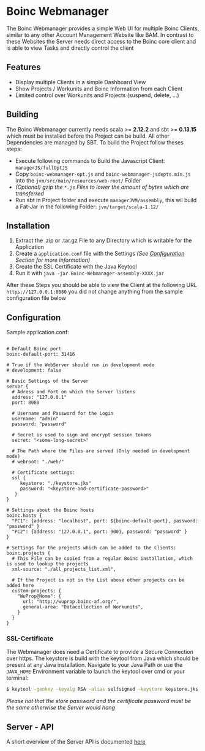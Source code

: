 Boinc Webmanager
=====================

The Boinc Webmanager provides a simple Web UI for multiple Boinc Clients, similar to any other 
Account Management Website like BAM. In contrast to these Websites the Server needs direct access
to the Boinc core client and is able to view Tasks and directly control the client

## Features
* Display multiple Clients in a simple Dashboard View
* Show Projects / Workunits and Boinc Information from each Client
* Limited control over Workunits and Projects (suspend, delete, ...)

## Building
The Boinc Webmanager currently needs scala >= **2.12.2** and sbt >= **0.13.15** which must be installed 
before the Project can be build. All other Dependencies are managed by SBT. To build the Project
follow theses steps: 

 - Execute following commands to Build the Javascript Client: `managerJS/fullOptJS`
 - Copy `boinc-webmanager-opt.js` and `boinc-webmanager-jsdepts.min.js` into the `jvm/src/main/resources/web-root/` Folder
 - *(Optional) gzip the `*.js` Files to lower the amount of bytes which are transferred*
 - Run sbt in Project folder and execute `managerJVM/assembly`, this wil build a Fat-Jar in the following Folder: `jvm/target/scala-1.12/`

## Installation
1. Extract the .zip or .tar.gz File to any Directory which is writable for the Application
2. Create a `application.conf` file with the Settings *(See [Configuration](#configuration) Section for more information)*
3. Create the SSL Certificate with the Java Keytool
4. Run it with `java -jar Boinc-Webmanager-assembly-XXXX.jar`

After these Steps you should be able to view the Client at the following URL `https://127.0.0.1:8080` 
you did not change anything from the sample configuration file below

## Configuration
Sample application.conf:  
````hocon

# Default Boinc port
boinc-default-port: 31416

# True if the WebServer should run in development mode
# development: false 

# Basic Settings of the Server
server {
  # Adress and Port on which the Server listens
  address: "127.0.0.1"
  port: 8080
  
  # Username and Password for the Login
  username: "admin"
  password: "password"
  
  # Secret is used to sign and encrypt session tokens 
  secret: "<some-long-secret>"
  
  # The Path where the Files are served (Only needed in development mode)
  # webroot: "./web/"
  
  # Certificate settings:
  ssl {
     keystore: "./keystore.jks"
     password: "<keystore-and-certificate-password>"
   }
}

# Settings about the Boinc hosts
boinc.hosts {
  "PC1": {address: "localhost", port: ${boinc-default-port}, password: "password" }
  "PC2": {address: "127.0.0.1", port: 9001, password: "password" }
}

# Settings for the projects which can be added to the Clients: 
boinc.projects {
  # This File can be copied from a regular Boinc installation, which is used to lookup the projects
  xml-source: "./all_projects_list.xml",
  
  # If the Project is not in the List above other projects can be added here
  custom-projects: {
    "WuProp@Home": {
      url: "http://wuprop.boinc-af.org/",
      general-area: "Datacollection of Workunits",
    }
  }
}
````

### SSL-Certificate
The Webmanager does need a Certificate to provide a Secure Connection over https. The keystore is build
with the keytool from Java which should be present at any Java installation. Navigate to your Java Path
or use the `JAVA_HOME` Environment variable to launch the keytool over cmd or your terminal:

```bash
$ keytool -genkey -keyalg RSA -alias selfsigned -keystore keystore.jks -storepass <password> -validity 365 -keysize 4096
```

*Please not that the store password and the certificate password must be the same otherwise the Server
would hang*

## Server - API
A short overview of the Server API is documented [here](doc/Server-API.md)